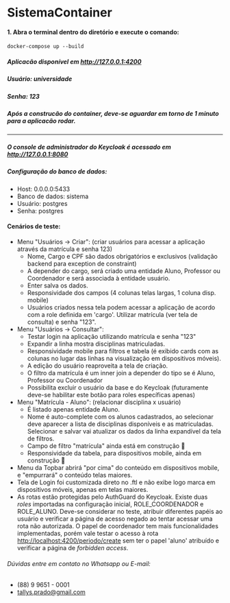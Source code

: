 # SistemaContainer
#### 1. Abra o terminal dentro do diretório e execute o comando:
```shell script
docker-compose up --build
```
##### Aplicacão disponível em <http://127.0.0.1:4200>
##### Usuário: __universidade__
##### Senha: __123__
##### Após a construcão do container, deve-se aguardar em torno de 1 minuto para a aplicacão rodar.
_____________________________________________________________________________________________________________________________
##### O console de administrador do Keycloak é acessado em <http://127.0.0.1:8080>
##### Configuração do banco de dados:
- Host: 0.0.0.0:5433
- Banco de dados: sistema
- Usuário: postgres
- Senha: postgres

#### Cenários de teste:
- Menu "Usuários -> Criar": (criar usuários para acessar a aplicação através da matrícula e senha 123)
    - Nome, Cargo e CPF são dados obrigatórios e exclusivos (validação backend para exception de constraint)
    - A depender do cargo, será criado uma entidade Aluno, Professor ou Coordenador e será associada 
    à entidade usuário.
    - Enter salva os dados.
    - Responsividade dos campos (4 colunas telas largas, 1 coluna disp. mobile)
    - Usuários criados nessa tela podem acessar a aplicação de acordo com a role definida em 'cargo'. Utilizar matrícula (ver tela de consulta) e senha "123".
- Menu "Usuários -> Consultar": 
    - Testar login na aplicação utilizando matrícula e senha "123"  
    - Expandir a linha mostra disciplinas matriculadas.
    - Responsividade mobile para filtros e tabela (é exibido cards com as colunas no lugar das linhas na visualização
    em dispositivos móveis).
    - A edição do usuário reaproveita a tela de criação.
    - O filtro da matrícula é um inner join a depender do tipo se é Aluno, Professor ou Coordenador
    - Possibilita excluir o usuário da base e do Keycloak (futuramente deve-se habilitar este botão para roles específicas apenas)
- Menu "Matrícula - Aluno": (relacionar disciplina x usuário)
    - É listado apenas entidade Aluno.
    - Nome é auto-complete com os alunos cadastrados, ao selecionar deve aparecer a lista de disciplinas disponíveis
    e as matriculadas. Selecionar e salvar vai atualizar os dados da linha expandível da tela de filtros.
    - Campo de filtro "matrícula" ainda está em construção :construction:
    - Responsividade da tabela, para dispositivos mobile, ainda em construção :construction:
- Menu da Topbar abrirá "por cima" do conteúdo em dispositivos mobile, e "empurrará" o conteúdo telas maiores.
- Tela de Login foi customizada direto no .ftl e não exibe logo marca em dispositivos móveis, apenas em telas maiores.
- As rotas estão protegidas pelo AuthGuard do Keycloak. Existe duas _roles_ importadas na configuração inicial, 
ROLE_COORDENADOR e ROLE_ALUNO. Deve-se considerar no teste, atribuir diferentes papéis ao usuário e verificar a página
de acesso negado ao tentar acessar uma rota não autorizada. O papel de coordenador tem mais funcionalidades implementadas,
porém vale testar o acesso à rota <http://localhost:4200/periodo/create> sem ter o papel 'aluno' atribuído e verificar a página de _forbidden access_.

###### Dúvidas entre em contato no Whatsapp ou E-mail:
- (88) 9 9651 - 0001
- tallys.prado@gmail.com
